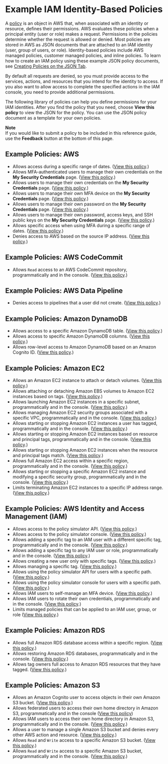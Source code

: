 # Example IAM Identity\-Based Policies<a name="access_policies_examples"></a>

A [policy](access_policies.md) is an object in AWS that, when associated with an identity or resource, defines their permissions\. AWS evaluates these policies when a principal entity \(user or role\) makes a request\. Permissions in the policies determine whether the request is allowed or denied\. Most policies are stored in AWS as JSON documents that are attached to an IAM identity \(user, group of users, or role\)\. Identity\-based policies include AWS managed policies, customer managed policies, and inline policies\. To learn how to create an IAM policy using these example JSON policy documents, see [Creating Policies on the JSON Tab](access_policies_create.md#access_policies_create-json-editor)\.

By default all requests are denied, so you must provide access to the services, actions, and resources that you intend for the identity to access\. If you also want to allow access to complete the specified actions in the IAM console, you need to provide additional permissions\.

The following library of policies can help you define permissions for your IAM identities\. After you find the policy that you need, choose **View this policy** to view the JSON for the policy\. You can use the JSON policy document as a template for your own policies\.

**Note**  
If you would like to submit a policy to be included in this reference guide, use the **Feedback** button at the bottom of this page\.

## Example Policies: AWS<a name="policy_library_AWS"></a>
+ Allows access during a specific range of dates\. \([View this policy](reference_policies_examples_aws-dates.md)\.\)
+ Allows MFA\-authenticated users to manage their own credentials on the **My Security Credentials** page\. \([View this policy](reference_policies_examples_aws_my-sec-creds-self-manage.md)\.\)
+ Allows users to manage their own credentials on the **My Security Credentials** page\. \([View this policy](reference_policies_examples_aws_my-sec-creds-self-manage-no-mfa.md)\.\)
+ Allows users to manage their own MFA device on the **My Security Credentials** page\. \([View this policy](reference_policies_examples_aws_my-sec-creds-self-manage-mfa-only.md)\.\)
+ Allows users to manage their own password on the **My Security Credentials** page\. \([View this policy](reference_policies_examples_aws_my-sec-creds-self-manage-password-only.md)\.\)
+ Allows users to manage their own password, access keys, and SSH public keys on the **My Security Credentials** page\. \([View this policy](reference_policies_examples_aws_my-sec-creds-self-manage-pass-accesskeys-ssh.md)\.\)
+ Allows specific access when using MFA during a specific range of dates\. \([View this policy](reference_policies_examples_aws_mfa-dates.md)\.\)
+ Denies access to AWS based on the source IP address\. \([View this policy](reference_policies_examples_aws_deny-ip.md)\.\)

## Example Policies: AWS CodeCommit<a name="policy_library_CodeCommit"></a>
+ Allows `Read` access to an AWS CodeCommit repository, programmatically and in the console\. \([View this policy](reference_policies_examples_codecommit_pull.md)\.\)

## Example Policies: AWS Data Pipeline<a name="policy_library_DataPipeline"></a>
+ Denies access to pipelines that a user did not create\. \([View this policy](reference_policies_examples_datapipeline_not-owned.md)\.\)

## Example Policies: Amazon DynamoDB<a name="policy_library_DynamoDB"></a>
+ Allows access to a specific Amazon DynamoDB table\. \([View this policy](reference_policies_examples_dynamodb_specific-table.md)\.\)
+ Allows access to specific Amazon DynamoDB columns\. \([View this policy](reference_policies_examples_dynamodb_columns.md)\.\)
+ Allows row\-level access to Amazon DynamoDB based on an Amazon Cognito ID\. \([View this policy](reference_policies_examples_dynamodb_rows.md)\.\)

## Example Policies: Amazon EC2<a name="policy_library_ec2"></a>
+ Allows an Amazon EC2 instance to attach or detach volumes\. \([View this policy](reference_policies_examples_ec2_volumes-instance.md)\.\)
+ Allows attaching or detaching Amazon EBS volumes to Amazon EC2 instances based on tags\. \([View this policy](reference_policies_examples_ec2_ebs-owner.md)\.\)
+ Allows launching Amazon EC2 instances in a specific subnet, programmatically and in the console\. \([View this policy](reference_policies_examples_ec2_instances-subnet.md)\.\)
+ Allows managing Amazon EC2 security groups associated with a specific VPC, programmatically and in the console\. \([View this policy](reference_policies_examples_ec2_securitygroups-vpc.md)\.\)
+ Allows starting or stopping Amazon EC2 instances a user has tagged, programmatically and in the console\. \([View this policy](reference_policies_examples_ec2_tag-owner.md)\.\)
+ Allows starting or stopping Amazon EC2 instances based on resource and principal tags, programmatically and in the console\. \([View this policy](reference_policies_examples_ec2-start-stop-tags.md)\.\)
+ Allows starting or stopping Amazon EC2 instances when the resource and principal tags match\. \([View this policy](reference_policies_examples_ec2-start-stop-match-tags.md)\.\)
+ Allows full Amazon EC2 access within a specific region, programmatically and in the console\. \([View this policy](reference_policies_examples_ec2_region.md)\.\)
+ Allows starting or stopping a specific Amazon EC2 instance and modifying a specific security group, programmatically and in the console\. \([View this policy](reference_policies_examples_ec2_instance-securitygroup.md)\.\)
+ Limits terminating Amazon EC2 instances to a specific IP address range\. \([View this policy](reference_policies_examples_ec2_terminate-ip.md)\.\)

## Example Policies: AWS Identity and Access Management \(IAM\)<a name="policy_library_IAM"></a>
+ Allows access to the policy simulator API\. \([View this policy](reference_policies_examples_iam_policy-sim.md)\.\)
+ Allows access to the policy simulator console\. \([View this policy](reference_policies_examples_iam_policy-sim-console.md)\.\)
+ Allows adding a specific tag to an IAM user with a different specific tag, programmatically and in the console\. \([View this policy](reference_policies_examples_iam-add-tag.md)\.\)
+ Allows adding a specific tag to any IAM user or role, programmatically and in the console\. \([View this policy](reference_policies_examples_iam-add-tag-user-role.md)\.\)
+ Allows creating a new user only with specific tags\. \([View this policy](reference_policies_examples_iam-new-user-tag.md)\.\)
+ Allows managing a specific tag\. \([View this policy](reference_policies_examples_iam-manage-tags.md)\.\)
+ Allows using the policy simulator API for users with a specific path\. \([View this policy](reference_policies_examples_iam_policy-sim-path.md)\.\)
+ Allows using the policy simulator console for users with a specific path\. \([View this policy](reference_policies_examples_iam_policy-sim-path-console.md)\.\)
+ Allows IAM users to self\-manage an MFA device\. \([View this policy](reference_policies_examples_iam_mfa-selfmanage.md)\.\)
+ Allows IAM users to rotate their own credentials, programmatically and in the console\. \([View this policy](reference_policies_examples_iam_credentials_console.md)\.\)
+ Limits managed policies that can be applied to an IAM user, group, or role \([View this policy](reference_policies_examples_iam_limit-managed.md)\.\)

## Example Policies: Amazon RDS<a name="policy_library_RDS"></a>
+ Allows full Amazon RDS database access within a specific region\. \([View this policy](reference_policies_examples_rds_region.md)\.\)
+ Allows restoring Amazon RDS databases, programmatically and in the console\. \([View this policy](reference_policies_examples_rds_db-console.md)\.\)
+ Allows tag owners full access to Amazon RDS resources that they have tagged\. \([View this policy](reference_policies_examples_rds_tag-owner.md)\.\)

## Example Policies: Amazon S3<a name="policy_library_S3"></a>
+ Allows an Amazon Cognito user to access objects in their own Amazon S3 bucket\. \([View this policy](reference_policies_examples_s3_cognito-bucket.md)\.\)
+ Allows federated users to access their own home directory in Amazon S3, programmatically and in the console \([View this policy](reference_policies_examples_s3_federated-home-directory-console.md)\)
+ Allows IAM users to access their own home directory in Amazon S3, programmatically and in the console\. \([View this policy](reference_policies_examples_s3_home-directory-console.md)\.\)
+ Allows a user to manage a single Amazon S3 bucket and denies every other AWS action and resource\. \([View this policy](reference_policies_examples_s3_deny-except-bucket.md)\.\)
+ Allows `Read` and `Write` access to a specific Amazon S3 bucket\. \([View this policy](reference_policies_examples_s3_rw-bucket.md)\.\)
+ Allows `Read` and `Write` access to a specific Amazon S3 bucket, programmatically and in the console\. \([View this policy](reference_policies_examples_s3_rw-bucket-console.md)\.\)